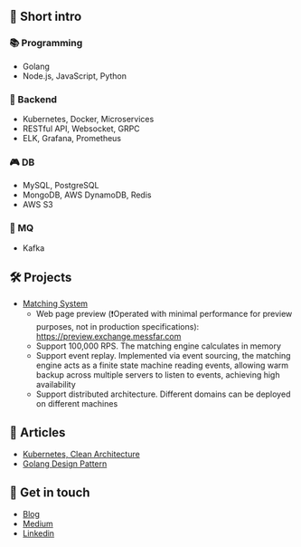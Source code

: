## 👋 **Short intro**

### 📚 Programming

- Golang
- Node.js, JavaScript, Python

### 🔧 Backend

- Kubernetes, Docker, Microservices
- RESTful API, Websocket, GRPC
- ELK, Grafana, Prometheus


### 🎮 DB

- MySQL, PostgreSQL
- MongoDB, AWS DynamoDB, Redis
- AWS S3

### 🏓 MQ

- Kafka

## 🛠️ **Projects**

* [Matching System](https://github.com/superj80820/system-design?tab=readme-ov-file#matching-system)
  * Web page preview (❗Operated with minimal performance for preview purposes, not in production specifications): https://preview.exchange.messfar.com
  * Support 100,000 RPS. The matching engine calculates in memory
  * Support event replay. Implemented via event sourcing, the matching engine acts as a finite state machine reading events, allowing warm backup across multiple servers to listen to events, achieving high availability
  * Support distributed architecture. Different domains can be deployed on different machines

## 🧠 **Articles**

* [Kubernetes, Clean Architecture](https://ithelp.ithome.com.tw/users/20122925/ironman/3537)
* [Golang Design Pattern](https://ithelp.ithome.com.tw/users/20122925/ironman/4685)

## 🏀 **Get in touch**

- [Blog](https://blog.messfar.com)
- [Medium](https://medium.com/髒桶子)
- [Linkedin](https://www.linkedin.com/in/yorklin)
